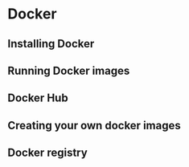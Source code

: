# Docker

## Installing Docker

## Running Docker images

## Docker Hub

## Creating your own docker images

## Docker registry
